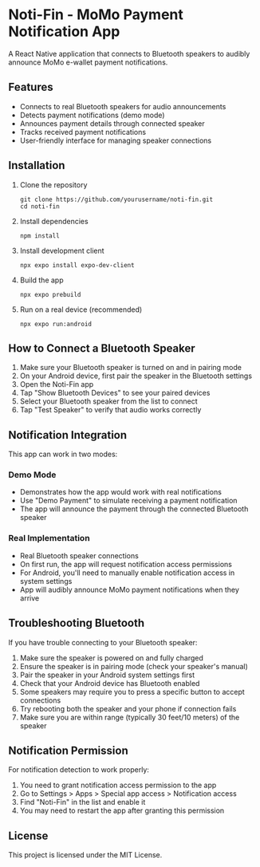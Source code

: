 # Noti-Fin - MoMo Payment Notification App

A React Native application that connects to Bluetooth speakers to audibly announce MoMo e-wallet payment notifications.

## Features

- Connects to real Bluetooth speakers for audio announcements
- Detects payment notifications (demo mode)
- Announces payment details through connected speaker
- Tracks received payment notifications
- User-friendly interface for managing speaker connections

## Installation

1. Clone the repository

   ```
   git clone https://github.com/yourusername/noti-fin.git
   cd noti-fin
   ```

2. Install dependencies

   ```
   npm install
   ```

3. Install development client

   ```
   npx expo install expo-dev-client
   ```

4. Build the app

   ```
   npx expo prebuild
   ```

5. Run on a real device (recommended)
   ```
   npx expo run:android
   ```

## How to Connect a Bluetooth Speaker

1. Make sure your Bluetooth speaker is turned on and in pairing mode
2. On your Android device, first pair the speaker in the Bluetooth settings
3. Open the Noti-Fin app
4. Tap "Show Bluetooth Devices" to see your paired devices
5. Select your Bluetooth speaker from the list to connect
6. Tap "Test Speaker" to verify that audio works correctly

## Notification Integration

This app can work in two modes:

### Demo Mode

- Demonstrates how the app would work with real notifications
- Use "Demo Payment" to simulate receiving a payment notification
- The app will announce the payment through the connected Bluetooth speaker

### Real Implementation

- Real Bluetooth speaker connections
- On first run, the app will request notification access permissions
- For Android, you'll need to manually enable notification access in system settings
- App will audibly announce MoMo payment notifications when they arrive

## Troubleshooting Bluetooth

If you have trouble connecting to your Bluetooth speaker:

1. Make sure the speaker is powered on and fully charged
2. Ensure the speaker is in pairing mode (check your speaker's manual)
3. Pair the speaker in your Android system settings first
4. Check that your Android device has Bluetooth enabled
5. Some speakers may require you to press a specific button to accept connections
6. Try rebooting both the speaker and your phone if connection fails
7. Make sure you are within range (typically 30 feet/10 meters) of the speaker

## Notification Permission

For notification detection to work properly:

1. You need to grant notification access permission to the app
2. Go to Settings > Apps > Special app access > Notification access
3. Find "Noti-Fin" in the list and enable it
4. You may need to restart the app after granting this permission

## License

This project is licensed under the MIT License.
